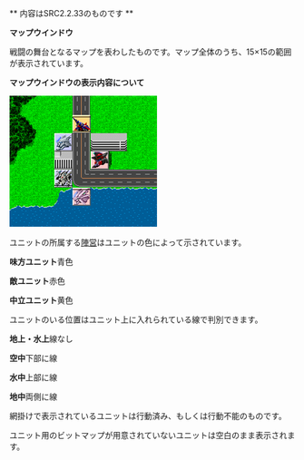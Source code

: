 ** 内容はSRC2.2.33のものです **

**マップウインドウ**

戦闘の舞台となるマップを表わしたものです。マップ全体のうち、15×15の範囲が表示されています。

**マップウインドウの表示内容について**

![](./images/bm7.gif)

ユニットの所属する[陣営](陣営名.md)はユニットの色によって示されています。

**味方ユニット**青色

**敵ユニット**赤色

**中立ユニット**黄色

ユニットのいる位置はユニット上に入れられている線で判別できます。

**地上・水上**線なし

**空中**下部に線

**水中**上部に線

**地中**両側に線

網掛けで表示されているユニットは行動済み、もしくは行動不能のものです。

ユニット用のビットマップが用意されていないユニットは空白のまま表示されます。
